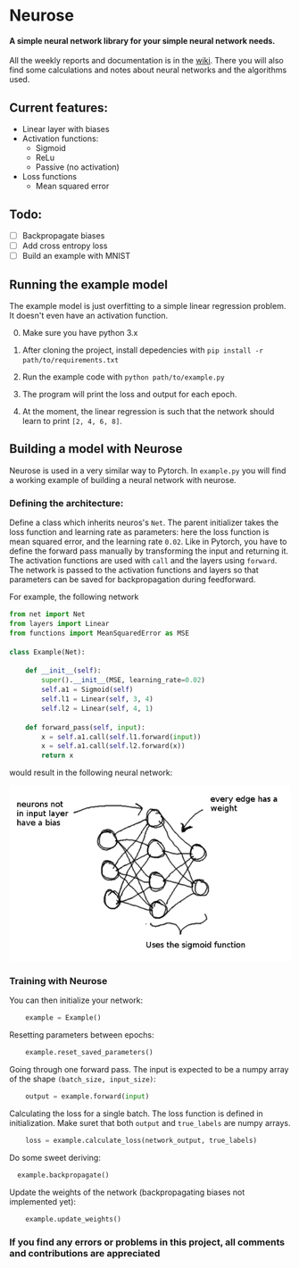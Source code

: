 # Neurose
#### A simple neural network library for your simple neural network needs. 

All the weekly reports and documentation is in the [wiki](https://github.com/irenenikk/neurose/wiki). There you will also find some calculations and notes about neural networks and the algorithms used.

## Current features:
- Linear layer with biases
- Activation functions:
  - Sigmoid
  - ReLu
  - Passive (no activation)
- Loss functions
  - Mean squared error


## Todo:

- [ ] Backpropagate biases
- [ ] Add cross entropy loss
- [ ] Build an example with MNIST

## Running the example model

The example model is just overfitting to a simple linear regression problem. It doesn't even have an activation function.

0. Make sure you have python 3.x

1. After cloning the project, install depedencies with `pip install -r path/to/requirements.txt`

2. Run the example code with `python path/to/example.py`

3. The program will print the loss and output for each epoch.

4. At the moment, the linear regression is such that the network should learn to print `[2, 4, 6, 8]`.

## Building a model with Neurose

Neurose is used in a very similar way to Pytorch. In `example.py` you will find a working example of building a neural network with neurose.

### Defining the architecture:

Define a class which inherits neuros's `Net`. The parent initializer takes the loss function and learning rate as parameters: here the loss function is mean squared error, and the learning rate `0.02`. Like in Pytorch, you have to define the forward pass manually by transforming the input and returning it. The activation functions are used with `call` and the layers using `forward`. The network is passed to the activation functions and layers so that parameters can be saved for backpropagation during feedforward.

For example, the following network

```python
from net import Net
from layers import Linear
from functions import MeanSquaredError as MSE

class Example(Net):

    def __init__(self):
        super().__init__(MSE, learning_rate=0.02)
        self.a1 = Sigmoid(self)
        self.l1 = Linear(self, 3, 4)
        self.l2 = Linear(self, 4, 1)

    def forward_pass(self, input):
        x = self.a1.call(self.l1.forward(input))
        x = self.a1.call(self.l2.forward(x))
        return x
```

would result in the following neural network:

![neural network example](docs/pics/neural_network.png)

### Training with Neurose

You can then initialize your network:

```python
    example = Example()
```

Resetting parameters between epochs:

```python
    example.reset_saved_parameters()
```

Going through one forward pass. The input is expected to be a numpy array of the shape `(batch_size, input_size)`:

```python
    output = example.forward(input)
```

Calculating the loss for a single batch. The loss function is defined in initialization. Make suret that both `output` and `true_labels` are numpy arrays.

```python
    loss = example.calculate_loss(network_output, true_labels)
```

Do some sweet deriving:

```python
  example.backpropagate()
```

Update the weights of the network (backpropagating biases not implemented yet):

```python 
    example.update_weights()
```


### If you find any errors or problems in this project, all comments and contributions are appreciated
